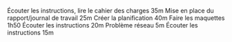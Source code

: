Écouter les instructions, lire le cahier des charges 35m
Mise en place du rapport/journal de travail 25m
Créer la planification 40m
Faire les maquettes 1h50
Écouter les instructions 20m
Problème réseau 5m
Écouter les instructions 15m